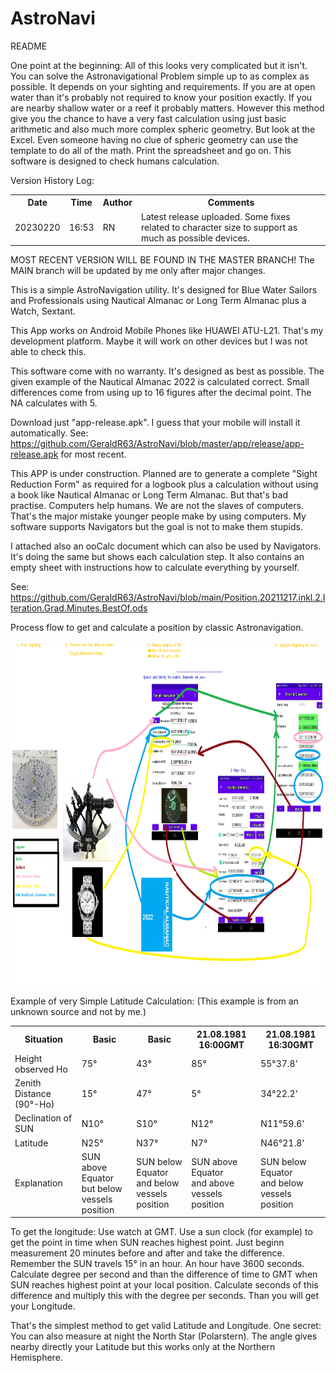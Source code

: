 # AstroNavi
README

One point at the beginning: All of this looks very complicated but it isn't. You can solve the Astronavigational Problem simple up to as complex as possible. It depends on your sighting and requirements. If you are at open water than it's probably not required to know your position exactly. If you are nearby shallow water or a reef it probably matters. However this method give you the chance to have a very fast calculation using just basic arithmetic and also much more complex spheric geometry. But look at the Excel. Even someone having no clue of spheric geometry can use the template to do all of the math. Print the spreadsheet and go on. This software is designed to check humans calculation.

Version History Log:

 <table>
  <tr>
    <th>Date</th>
    <th>Time</th>
    <th>Author</th>
    <th>Comments</th>
  </tr>
  <tr>
    <td>20230220</td>
    <td>16:53</td>
    <td>RN</td>
    <td>Latest release uploaded. Some fixes related to character size to support as much as possible devices.</td>
  </tr>
</table> 


MOST RECENT VERSION WILL BE FOUND IN THE MASTER BRANCH! The MAIN branch will be updated by me only after major changes.

This is a simple AstroNavigation utility.
It's designed for Blue Water Sailors and Professionals using Nautical Almanac or Long Term Almanac
plus a Watch, Sextant.


This App works on Android Mobile Phones like HUAWEI ATU-L21. That's my development platform.
Maybe it will work on other devices but I was not able to check this.


This software come with no warranty.
It's designed as best as possible. The given example of the Nautical Almanac 2022 is calculated correct.
Small differences come from using up to 16 figures after the decimal point. The NA calculates with 5.


Download just "app-release.apk". I guess that your mobile will install it automatically.
See: https://github.com/GeraldR63/AstroNavi/blob/master/app/release/app-release.apk for most recent.

This APP is under construction. Planned are to generate a complete "Sight Reduction Form" as required for a logbook plus a calculation without using a book like Nautical Almanac or Long Term Almanac. But that's bad practise. Computers help humans. We are not the slaves of computers. That's the major mistake younger people make by using computers. My software supports Navigators but the goal is not to make them stupids.

I attached also an ooCalc document which can also be used by Navigators. It's doing the same but shows each calculation step. It also contains an empty sheet with instructions how to calculate everything by yourself.

See: https://github.com/GeraldR63/AstroNavi/blob/main/Position.20211217.inkl.2.Iteration.Grad.Minutes.BestOf.ods

Process flow to get and calculate a position by classic Astronavigation.

<img src="https://github.com/GeraldR63/AstroNavi/blob/main/process%20flow.png" width="900" height="550">

Example of very Simple Latitude Calculation:
(This example is from an unknown source and not by me.)

 <table>
  <tr>
    <th>Situation</th>
    <th>Basic</th>
    <th>Basic</th>
    <th>21.08.1981 16:00GMT</th>
    <th>21.08.1981 16:30GMT</th>
  </tr>
  <tr>
    <td>Height observed Ho</td>
    <td>75°</td>
    <td>43°</td>
    <td>85°</td>
    <td>55°37.8'</td>
  </tr>
  <tr>
    <td>Zenith Distance (90°-Ho)</td>
    <td>15°</td>
    <td>47°</td>
    <td>5°</td>
    <td>34°22.2'</td>
  </tr>
    <tr>
    <td>Declination of SUN</td>
    <td>N10°</td>
    <td>S10°</td>
    <td>N12°</td>
    <td>N11°59.6'</td>
  </tr>
  </tr>
    <tr>
    <td>Latitude</td>
    <td>N25°</td>
    <td>N37°</td>
    <td>N7°</td>
    <td>N46°21.8'</td>
  </tr>
  </tr>
    <tr>
    <td>Explanation</td>
    <td>SUN above Equator<br>but below vessels position</td>
    <td>SUN below Equator<br>and below vessels position</td>
    <td>SUN above Equator<br>and above vessels position </td>
    <td>SUN below Equator<br>and below vessels position</td>  
  </tr>
</table>

To get the longitude: Use watch at GMT. Use a sun clock (for example) to get the point in time when SUN reaches highest point. Just beginn measurement 20 minutes before and after and take the difference.  Remember the SUN travels 15° in an hour. An hour have 3600 seconds. Calculate degree per second and than the difference of time to GMT when SUN reaches highest point at your local position. Calculate seconds of this difference and multiply this with the degree per seconds. Than you will get your Longitude.

That's the simplest method to get valid Latitude and Longitude. One secret: You can also measure at night the North Star (Polarstern). The angle gives nearby directly your Latitude but this works only at the Northern Hemisphere.

